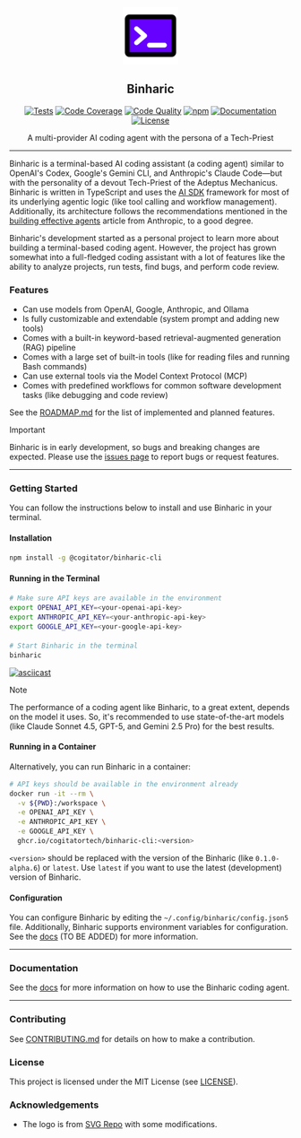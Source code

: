 <div align="center">
  <picture>
    <img alt="Binharic Logo" src="logo.svg" height="20%" width="20%">
  </picture>
<br>

<h2>Binharic</h2>

[![Tests](https://img.shields.io/github/actions/workflow/status/CogitatorTech/binharic-cli/tests.yml?label=tests&style=flat&labelColor=333333&logo=github&logoColor=white)](https://github.com/CogitatorTech/binharic-cli/actions/workflows/tests.yml)
[![Code Coverage](https://img.shields.io/codecov/c/github/CogitatorTech/binharic-cli?style=flat&label=coverage&labelColor=333333&logo=codecov&logoColor=white)](https://codecov.io/gh/CogitatorTech/binharic-cli)
[![Code Quality](https://img.shields.io/codefactor/grade/github/CogitatorTech/binharic-cli?style=flat&label=code%20quality&labelColor=333333&logo=codefactor&logoColor=white)](https://www.codefactor.io/repository/github/CogitatorTech/binharic-cli)
[![npm](https://img.shields.io/npm/v/%40cogitator%2Fbinharic-cli?style=flat&labelColor=333333&logo=npm&logoColor=white)](https://www.npmjs.com/package/@cogitator/binharic-cli)
[![Documentation](https://img.shields.io/badge/docs-latest-8ca0d7?style=flat&labelColor=333333&logo=read-the-docs&logoColor=white)](docs)
[![License](https://img.shields.io/badge/license-MIT-00acc1?style=flat&labelColor=333333&logo=open-source-initiative&logoColor=white)](LICENSE)

A multi-provider AI coding agent with the persona of a Tech-Priest

</div>

---

Binharic is a terminal-based AI coding assistant (a coding agent) similar to OpenAI's Codex, Google's Gemini CLI, and
Anthropic's Claude Code—but with the personality of a devout Tech-Priest of the Adeptus Mechanicus.
Binharic is written in TypeScript and uses the [AI SDK](https://ai-sdk.dev/) framework for most of its underlying
agentic logic (like tool calling and workflow management).
Additionally, its architecture follows the recommendations mentioned in the
[building effective agents](https://www.anthropic.com/engineering/building-effective-agents) article from Anthropic,
to a good degree.

Binharic's development started as a personal project to learn more about building a terminal-based coding agent.
However, the project has grown somewhat into a full-fledged coding assistant with a lot of features
like the ability to analyze projects, run tests, find bugs, and perform code review.

### Features

- Can use models from OpenAI, Google, Anthropic, and Ollama
- Is fully customizable and extendable (system prompt and adding new tools)
- Comes with a built-in keyword-based retrieval-augmented generation (RAG) pipeline
- Comes with a large set of built-in tools (like for reading files and running Bash commands)
- Can use external tools via the Model Context Protocol (MCP)
- Comes with predefined workflows for common software development tasks (like debugging and code review)

See the [ROADMAP.md](ROADMAP.md) for the list of implemented and planned features.

> [!IMPORTANT]
> Binharic is in early development, so bugs and breaking changes are expected.
> Please use the [issues page](https://github.com/CogitatorTech/infera/issues) to report bugs or request features.

---

### Getting Started

You can follow the instructions below to install and use Binharic in your terminal.

#### Installation

```sh
npm install -g @cogitator/binharic-cli
```

#### Running in the Terminal

```sh
# Make sure API keys are available in the environment
export OPENAI_API_KEY=<your-openai-api-key>
export ANTHROPIC_API_KEY=<your-anthropic-api-key>
export GOOGLE_API_KEY=<your-google-api-key>

# Start Binharic in the terminal
binharic
```

[![asciicast](https://asciinema.org/a/vDae95b1lm20X7HGSlcVe3M6C.svg)](https://asciinema.org/a/vDae95b1lm20X7HGSlcVe3M6C)

> [!NOTE]
> The performance of a coding agent like Binharic, to a great extent, depends on the model it uses.
> So, it's recommended to use state-of-the-art models (like Claude Sonnet 4.5, GPT-5, and Gemini 2.5 Pro) for the best
> results.

#### Running in a Container

Alternatively, you can run Binharic in a container:

```sh
# API keys should be available in the environment already
docker run -it --rm \
  -v ${PWD}:/workspace \
  -e OPENAI_API_KEY \
  -e ANTHROPIC_API_KEY \
  -e GOOGLE_API_KEY \
  ghcr.io/cogitatortech/binharic-cli:<version>
```

`<version>` should be replaced with the version of the Binharic (like `0.1.0-alpha.6`) or `latest`.
Use `latest` if you want to use the latest (development) version of Binharic.

#### Configuration

You can configure Binharic by editing the `~/.config/binharic/config.json5` file.
Additionally, Binharic supports environment variables for configuration.
See the [docs](docs) (TO BE ADDED) for more information.

---

### Documentation

See the [docs](docs) for more information on how to use the Binharic coding agent.

---

### Contributing

See [CONTRIBUTING.md](CONTRIBUTING.md) for details on how to make a contribution.

### License

This project is licensed under the MIT License (see [LICENSE](LICENSE)).

### Acknowledgements

- The logo is from [SVG Repo](https://www.svgrepo.com/svg/388730/terminal) with some modifications.

